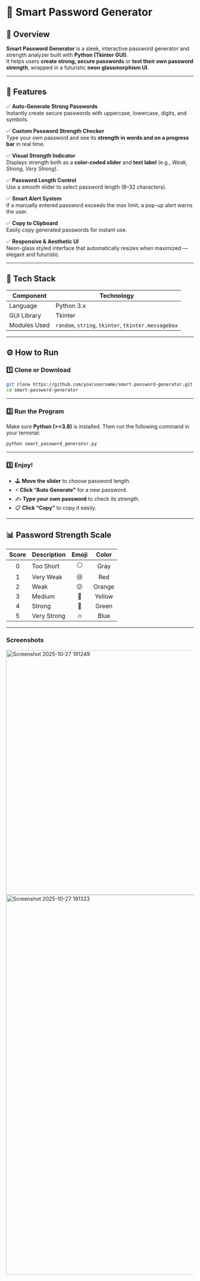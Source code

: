 
# 💎 Smart Password Generator  

## 🔐 Overview  
**Smart Password Generator** is a sleek, interactive password generator and strength analyzer built with **Python (Tkinter GUI)**.  
It helps users **create strong, secure passwords** or **test their own password strength**, wrapped in a futuristic **neon glassmorphism UI**.  

---

## 🌟 Features  

✅ **Auto-Generate Strong Passwords**  
Instantly create secure passwords with uppercase, lowercase, digits, and symbols.  

✅ **Custom Password Strength Checker**  
Type your own password and see its **strength in words and on a progress bar** in real time.  

✅ **Visual Strength Indicator**  
Displays strength both as a **color-coded slider** and **text label** (e.g., *Weak*, *Strong*, *Very Strong*).  

✅ **Password Length Control**  
Use a smooth slider to select password length (8–32 characters).  

✅ **Smart Alert System**  
If a manually entered password exceeds the max limit, a pop-up alert warns the user.  

✅ **Copy to Clipboard**  
Easily copy generated passwords for instant use.  

✅ **Responsive & Aesthetic UI**  
Neon-glass styled interface that automatically resizes when maximized — elegant and futuristic.  

---

## 🧠 Tech Stack  

| Component | Technology |
|------------|-------------|
| Language | Python 3.x |
| GUI Library | Tkinter |
| Modules Used | `random`, `string`, `tkinter`, `tkinter.messagebox` |

---

## ⚙️ How to Run  

### 1️⃣ Clone or Download  
```bash
git clone https://github.com/yourusername/smart-password-generator.git
cd smart-password-generator
````

---

### 2️⃣ Run the Program

Make sure **Python (>=3.8)** is installed. Then run the following command in your terminal:

```bash
python smart_password_generator.py
```

---

### 3️⃣ Enjoy!

* 🕹 **Move the slider** to choose password length.
* ⚡ **Click “Auto Generate”** for a new password.
* ✍️ **Type your own password** to check its strength.
* 📋 **Click “Copy”** to copy it easily.

---

## 📊 Password Strength Scale

| Score | Description | Emoji |  Color |
| :---: | :---------- | :---: | :----: |
|   0   | Too Short   |   ⚪   |  Gray  |
|   1   | Very Weak   |   😢  |   Red  |
|   2   | Weak        |   😕  | Orange |
|   3   | Medium      |   🙂  | Yellow |
|   4   | Strong      |   💪  |  Green |
|   5   | Very Strong |   🔥  |  Blue  |

---

### Screenshots
<img width="897" height="656" alt="Screenshot 2025-10-27 191249" src="https://github.com/user-attachments/assets/a0666491-89e6-4cf0-94ef-b8b6cb0b9a06" />

<img width="1919" height="1018" alt="Screenshot 2025-10-27 191323" src="https://github.com/user-attachments/assets/c2edc90d-50bd-402e-b3a4-b65e885bb1a2" />



